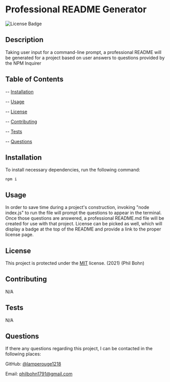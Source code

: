 # Professional README Generator  

![License Badge](https://img.shields.io/badge/license-MIT-blue)

## Description 

Taking user input for a command-line prompt, a professional README will be generated for a project based on user answers to questions provided by the NPM Inquirer

## Table of Contents

-- [Installation](#installation)

-- [Usage](#usage)

-- [License](#license)

-- [Contributing](#contributing)

-- [Tests](#tests)

-- [Questions](#questions)

## Installation
  
To install necessary dependencies, run the following command:

    npm i

## Usage

In order to save time during a project's construction, invoking "node index.js" to run the file will prompt the questions to appear in the terminal. Once those questions are answered, a professional README.md file will be created for use with that project. License can be picked as well, which will display a badge at the top of the README and provide a link to the proper license page.

## License

This project is protected under the [MIT](https://choosealicense.com/licenses/mit/) license. (2021) (Phil Bohn)

## Contributing

N/A

## Tests

N/A

## Questions

If there any questions regarding this project, I can be contacted in the following places:

GitHub: [@lamperouge1218](https://github.com/lamperouge1218)

Email: philbohn1791@gmail.com
